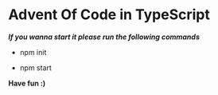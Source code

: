 # Advent Of Code in TypeScript

**_If you wanna start it please run the following commands_**

- npm init

* npm start

**Have fun :)**
